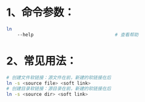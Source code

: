 # 1、命令参数：

```bash
ln
    --help                              # 查看帮助
```

# 2、常见用法：

```bash
# 创建文件软链接：源文件在前，新建的软链接在后
ln -s <source file> <soft link>
# 创建目录软链接：源目录在前，新建的软链接在后
ln -s <source dir> <soft link>
```

